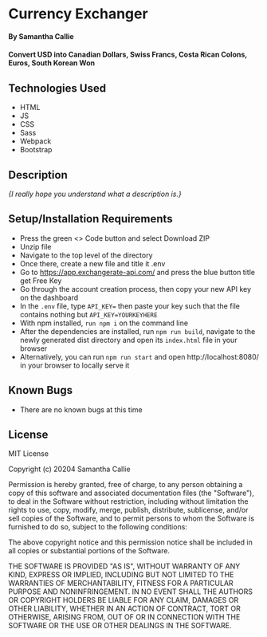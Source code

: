 # Currency Exchanger

#### By **Samantha Callie**

#### Convert USD into Canadian Dollars, Swiss Francs, Costa Rican Colons, Euros, South Korean Won

## Technologies Used

* HTML
* JS
* CSS
* Sass
* Webpack
* Bootstrap

## Description

_{I really hope you understand what a description is.}_

## Setup/Installation Requirements

* Press the green <> Code button and select Download ZIP
* Unzip file
* Navigate to the top level of the directory
* Once there, create a new file and title it .env
* Go to https://app.exchangerate-api.com/ and press the blue button title get Free Key
* Go through the account creation process, then copy your new API key on the dashboard
* In the `.env` file, type `API_KEY=` then paste your key such that the file contains nothing but `API_KEY=YOURKEYHERE`
* With npm installed, `run npm i` on the command line
* After the dependencies are installed, run `npm run build`, navigate to the newly generated dist directory and open its `index.html` file in your browser
* Alternatively, you can run `npm run start` and open http://localhost:8080/ in your browser to locally serve it

## Known Bugs

* There are no known bugs at this time

## License

MIT License

Copyright (c) 20204 Samantha Callie

Permission is hereby granted, free of charge, to any person obtaining a copy
of this software and associated documentation files (the "Software"), to deal
in the Software without restriction, including without limitation the rights
to use, copy, modify, merge, publish, distribute, sublicense, and/or sell
copies of the Software, and to permit persons to whom the Software is
furnished to do so, subject to the following conditions:

The above copyright notice and this permission notice shall be included in all
copies or substantial portions of the Software.

THE SOFTWARE IS PROVIDED "AS IS", WITHOUT WARRANTY OF ANY KIND, EXPRESS OR
IMPLIED, INCLUDING BUT NOT LIMITED TO THE WARRANTIES OF MERCHANTABILITY,
FITNESS FOR A PARTICULAR PURPOSE AND NONINFRINGEMENT. IN NO EVENT SHALL THE
AUTHORS OR COPYRIGHT HOLDERS BE LIABLE FOR ANY CLAIM, DAMAGES OR OTHER
LIABILITY, WHETHER IN AN ACTION OF CONTRACT, TORT OR OTHERWISE, ARISING FROM,
OUT OF OR IN CONNECTION WITH THE SOFTWARE OR THE USE OR OTHER DEALINGS IN THE
SOFTWARE.